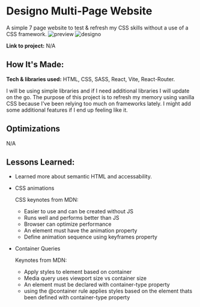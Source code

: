 # Designo Multi-Page Website

A simple 7 page website to test & refresh my CSS skills without a use of a CSS framework.
![preview](https://github.com/user-attachments/assets/ac8e33dd-f116-4dfc-94e1-e2fcb68b3a58)
![designo](https://github.com/user-attachments/assets/bb499011-9bd1-4a29-8bd8-1315a0cd2a50)

**Link to project:** N/A

## How It's Made:

**Tech & libraries used:** HTML, CSS, SASS, React, Vite, React-Router.

I will be using simple libraries and if I need additional libraries I will update on the go. The purpose of this project is to refresh my memory using vanilla CSS because I've been relying too much on frameworks lately. I might add some additional features if I end up feeling like it.

## Optimizations

N/A

## Lessons Learned:

- Learned more about semantic HTML and accessability.

- CSS animations

  CSS keynotes from MDN:

  - Easier to use and can be created without JS
  - Runs well and performs better than JS
  - Browser can optimize performance
  - An element must have the animation property
  - Define animation sequence using keyframes property

- Container Queries

  Keynotes from MDN:

  - Apply styles to element based on container
  - Media query uses viewport size vs container size
  - An element must be declared with container-type property
  - using the @container rule applies styles based on the element thats been defined with container-type property
